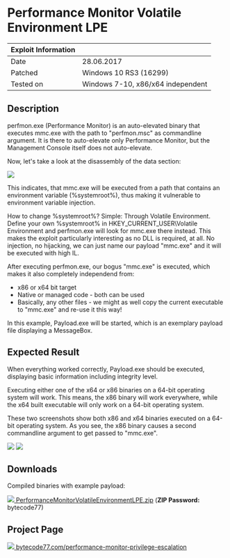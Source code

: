 # Performance Monitor Volatile Environment LPE

| Exploit Information |                                   |
|:------------------- |:--------------------------------- |
| Date                | 28.06.2017                        |
| Patched             | Windows 10 RS3 (16299)            |
| Tested on           | Windows 7-10, x86/x64 independent |

## Description

perfmon.exe (Performance Monitor) is an auto-elevated binary that executes mmc.exe with the path to "perfmon.msc" as commandline argument. It is there to auto-elevate only Performance Monitor, but the Management Console itself does not auto-elevate.

Now, let's take a look at the disassembly of the data section:

![](https://bytecode77.com/images/pages/performance-monitor-privilege-escalation/disassembly.png)

This indicates, that mmc.exe will be executed from a path that contains an environment variable (%systemroot%), thus making it vulnerable to environment variable injection.

How to change %systemroot%?
Simple: Through Volatile Environment.
Define your own %systemroot% in HKEY_CURRENT_USER\Volatile Environment and perfmon.exe will look for mmc.exe there instead. This makes the exploit particularly interesting as no DLL is required, at all. No injection, no hijacking, we can just name our payload "mmc.exe" and it will be executed with high IL.

After executing perfmon.exe, our bogus "mmc.exe" is executed, which makes it also completely independend from:

- x86 or x64 bit target
- Native or managed code - both can be used
- Basically, any other files - we might as well copy the current executable to "mmc.exe" and re-use it this way!

In this example, Payload.exe will be started, which is an exemplary payload file displaying a MessageBox.

## Expected Result

When everything worked correctly, Payload.exe should be executed, displaying basic information including integrity level.

Executing either one of the x64 or x86 binaries on a 64-bit operating system will work. This means, the x86 binary will work everywhere, while the x64 built executable will only work on a 64-bit operating system.

These two screenshots show both x86 and x64 binaries executed on a 64-bit operating system. As you see, the x86 binary causes a second commandline argument to get passed to "mmc.exe".

![](https://bytecode77.com/images/pages/performance-monitor-privilege-escalation/result-x86.png)
![](https://bytecode77.com/images/pages/performance-monitor-privilege-escalation/result-x64.png)

## Downloads

Compiled binaries with example payload:

[![](http://bytecode77.com/public/fileicons/zip.png) PerformanceMonitorVolatileEnvironmentLPE.zip](https://bytecode77.com/downloads/PerformanceMonitorVolatileEnvironmentLPE.zip)
(**ZIP Password:** bytecode77)

## Project Page

[![](https://bytecode77.com/public/favicon16.png) bytecode77.com/performance-monitor-privilege-escalation](https://bytecode77.com/performance-monitor-privilege-escalation)